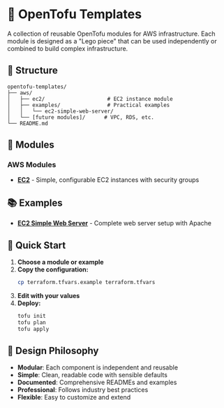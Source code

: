 # 🚀 OpenTofu Templates

A collection of reusable OpenTofu modules for AWS infrastructure. Each module is designed as a "Lego piece" that can be used independently or combined to build complex infrastructure.

## 📁 Structure

```
opentofu-templates/
├── aws/
│   ├── ec2/                    # EC2 instance module
│   ├── examples/               # Practical examples
│   │   └── ec2-simple-web-server/
│   └── [future modules]/      # VPC, RDS, etc.
└── README.md
```

## 🧩 Modules

### AWS Modules
- **[EC2](./aws/ec2/)** - Simple, configurable EC2 instances with security groups

## 📚 Examples

- **[EC2 Simple Web Server](./aws/examples/ec2-simple-web-server/)** - Complete web server setup with Apache

## 🚀 Quick Start

1. **Choose a module or example**
2. **Copy the configuration:**
   ```bash
   cp terraform.tfvars.example terraform.tfvars
   ```
3. **Edit with your values**
4. **Deploy:**
   ```bash
   tofu init
   tofu plan
   tofu apply
   ```

## 🎯 Design Philosophy

- **Modular**: Each component is independent and reusable
- **Simple**: Clean, readable code with sensible defaults
- **Documented**: Comprehensive READMEs and examples
- **Professional**: Follows industry best practices
- **Flexible**: Easy to customize and extend